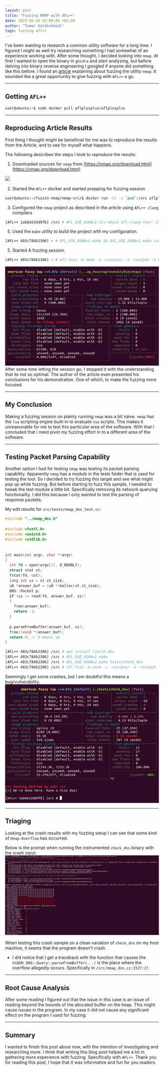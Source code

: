 ```yaml
---
layout: post
title: "Fuzzing NMAP with AFL++"
date: 2023-05-26 03:00:00 +02:00
author: "Tomer Goldschmidt"
tags: fuzzing afl++
---
```


I've been wanting to research a common utility software for a long time. I figured I might as well try researching something I had somewhat of an experience working with.
After some thought, I decided looking into `nmap`.
At first I wanted to open the binary in `ghidra` and start analyzing, but before delving into binary reverse engineering I googled if anyone did something like this before.
I found an [article](https://katsuragicsl.github.io/posts/2022/08/fuzzing-nmap1-a-dumb-approach/) explaining about fuzzing the utility `nmap`. It sounded like a great opportunity to give fuzzing with `AFL++` a go.

---
## Getting `AFL++`
```bash
user@ubuntu:~$ sudo docker pull aflplusplus/aflplusplus
```

---
## Reproducing Article Results
First thing I thought might be beneficial for me was to reproduce the results from the Article, and to see for myself what happens.

The following describes the steps I took to reproduce the results:
1. Downloaded sources for `nmap` from [https://nmap.org/download.html](https://nmap.org/download.html)
<img src="/assets/2023052614749.png" />

2. Started the `AFL++` docker and started prepping for fuzzing session
```bash
user@ubuntu:~/fuzzin-nmap/nmap-src/$ docker run -ti -v `pwd`:/src aflplusplus/aflplusplus
```
 3. Configured the `nmap` project as described in the article using `AFL++ clang` compilers
```bash
[AFL++ 1ab0a53dd9fb] /src # AFL_USE_ASAN=1 CC=`which afl-clang-fast` CXX=`which afl-clang-fast++` ./configure --prefix="$HOME/nmap_fuzzing/install/"
```
 5. Used the `make` utility to build the project with my configuration.
```bash
[AFL++ 403c784b2306] ~ # AFL_USE_ASAN=1 make && AFL_USE_ASAN=1 make install
```
5. Started A fuzzing session.
```bash
[AFL++ 403c784b2306] ~ # afl-fuzz -m none -i ~/corpus/ -o ~/output -s 999 -- ~/nmap_fuzzing/install/bin/nmap 127.0.0.1 -p 80 --script @@
```

<img src="/assets/20230526021804.png" />
After some time letting the session go, I stopped it with the understanding that its not so optimal. The author of the article even presented his conclusions for his demonstration. One of which, to make the fuzzing more focused.

---
## My Conclusion
Making a fuzzing session on plainly running `nmap` was a bit naïve. `nmap` has the `lua` scripting engine built-in to evaluate `nse` scripts. This makes it unreasonable for me to test this particular area of the software. With that I concluded that i need pivot my fuzzing effort in to a different area of the software.

---
## Testing Packet Parsing Capability
Another option I had for testing `nmap` was testing its packet parsing capability. Apparently `nmap` has a module in the tests folder that is used for testing the tool. So I decided to try fuzzing this target and see what might pop up while fuzzing.
But before starting to fuzz this sample, I needed to tweak the test module a little bit. Specifically removing its network querying functionality. 
I did this because I only wanted to test the parsing of response packets.

My edit results for `src/tests/nmap_dns_test.cc`:
```c
#include "../nmap_dns.h"

#include <fcntl.h>
#include <unistd.h>
#include <stdlib.h>


int main(int argc, char **argv)
{
  int fd = open(argv[1], O_RDONLY);
  struct stat st;
  fstat(fd, &st);
  long int sz = st.st_size;
  u8 *answer_buf = (u8 *)malloc(st.st_size);
  DNS::Packet p;
  if (sz != read(fd, answer_buf, sz))
  {
    free(answer_buf);
    return -1;
  }

  p.parseFromBuffer(answer_buf, sz);
  free((void *)answer_buf);
  return 0; // 0 means ok
}
```

```bash
[AFL++ 403c784b2306] /src # apt install libssh-dev
[AFL++ 403c784b2306] /src # AFL_USE_ASAN=1 make
[AFL++ 403c784b2306] /src # AFL_USE_ASAN=1 make tests/check_dns
[AFL++ 403c784b2306] /src # afl-fuzz -m none -i ~/corpus/ -o ~/output -s 999 -- ./tests/check_dns @@
```

Seemingly I get some crashes, but I am doubtful this means a bug/vulnerability.
<img src="/assets/20230526113258.png" />

---
## Triaging
Looking at the crash results with my fuzzing setup I can see that some kind of `Heap-Overflow` has occurred.

Below is the prompt when running the instrumented `check_dns` binary with the crash input:
<img src="/assets/20230526113912.png" />

When testing this crash sample on a clean variation of `check_dns` on my host machine, it seems that the program doesn't crash.
* I did notice that I get a traceback with the function that causes the crash. `DNS::Query::parseFromBuffer(...)` is the place where the overflow allegedly occurs.
  Specifically in `/src/nmap_dns.cc:1527:27`.

---
## Root Cause Analysis
After some reading I figured out that the issue in this case is an issue of reading beyond the bounds of the allocated buffer on the heap.
This might cause issues in the program. In my case it did not cause any significant effect on the program I used for fuzzing.

---
## Summary
I wanted to finish this post about now, with the intention of investigating and researching more. I think that writing this blog post helped me a lot in gathering more experience with fuzzing. Specifically with `AFL++`. Thank you for reading this post, I hope that it was informative and  fun for you readers.


